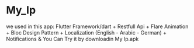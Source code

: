 # My_Ip

we used in this app:
Flutter Framework/dart +
Restfull Api +
Flare Animation +
Bloc Design Pattern + 
Localization (English - Arabic - German) +
Notifications 
& You Can Try it by downloadin My Ip.apk
